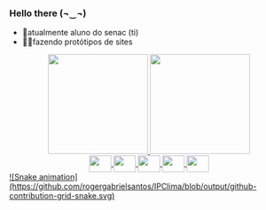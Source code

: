 ### Hello there (¬‿¬)

- 🔭atualmente aluno do senac (ti)
- 👷‍♂️fazendo protótipos de sites
<div align="center">
  <a href="https://github.com/IPClima">
  <img height="180em" src="https://github-readme-stats.vercel.app/api?username=IPClima&show_icons=true&theme=dracula&include_all_commits=true&count_private=true"/>
  <img height="180em" src="https://github-readme-stats.vercel.app/api/top-langs/?username=IPClima&layout=compact&langs_count=7&theme=dracula"/>
</div>
<div align="center">
<img  align="center" height="30" width="40" src="https://cdn.jsdelivr.net/gh/devicons/devicon/icons/html5/html5-original.svg" />
<img align="center" height="30" width="40"  src="https://cdn.jsdelivr.net/gh/devicons/devicon/icons/csharp/csharp-original.svg" />
<img align="center" height="30" width="40"  src="https://cdn.jsdelivr.net/gh/devicons/devicon/icons/css3/css3-original.svg" />
<img align="center" height="30" width="40"  src="https://cdn.jsdelivr.net/gh/devicons/devicon/icons/javascript/javascript-original.svg" />
<img align="center" height="30" width="40" src="https://cdn.jsdelivr.net/gh/devicons/devicon/icons/dot-net/dot-net-plain-wordmark.svg" />
</div>
![Snake animation](https://github.com/rogergabrielsantos/IPClima/blob/output/github-contribution-grid-snake.svg)
